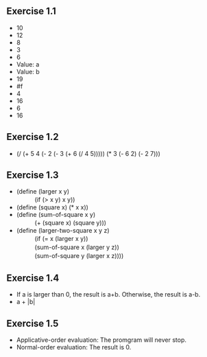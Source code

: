 ## Exercise 1.1
- 10
- 12
- 8
- 3
- 6
- Value: a
- Value: b
- 19
- #f
- 4
- 16
- 6
- 16

## Exercise 1.2
- (/ (+ 5 4 (- 2 (- 3 (+ 6 (/ 4 5))))) (* 3 (- 6 2) (- 2 7)))

## Exercise 1.3
- (define (larger x y) </br>
　　　(if (> x y) x y)) </br>
- (define (square x) (* x x)) </br>
- (define (sum-of-square x y) </br>
　　　(+ (square x) (square y))) </br>
- (define (larger-two-square x y z) </br>
　　　(if (= x (larger x y)) </br>
　　　(sum-of-square x (larger y z)) </br>
　　　(sum-of-square y (larger x z)))) </br>

## Exercise 1.4
- If a is larger than 0, the result is a+b. Otherwise, the result is a-b. 
- a + |b|

## Exercise 1.5
- Applicative-order  evaluation: The promgram will never stop.
- Normal-order evaluation: The result is 0.
